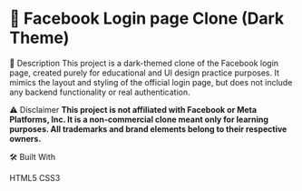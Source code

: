 # 📄 Facebook Login page Clone (Dark Theme)
📝 Description
This project is a dark-themed clone of the Facebook login page, created purely for educational and UI design practice purposes.
It mimics the layout and styling of the official login page, but does not include any backend functionality or real authentication.

⚠️ Disclaimer
**This project is not affiliated with Facebook or Meta Platforms, Inc.
It is a non-commercial clone meant only for learning purposes.
All trademarks and brand elements belong to their respective owners.**

🛠️ Built With

HTML5
CSS3
